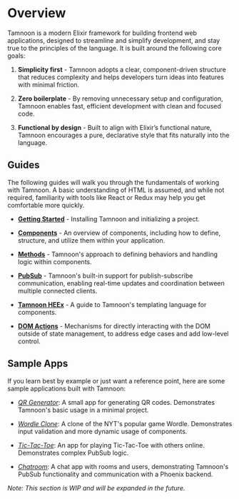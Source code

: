 # Overview

Tamnoon is a modern Elixir framework for building frontend web applications, designed to streamline and simplify development, and stay true to the principles of the language. It is built around the following core goals:

1. **Simplicity first** - Tamnoon adopts a clear, component-driven structure that reduces complexity and helps developers turn ideas into features with minimal friction.

2. **Zero boilerplate** - By removing unnecessary setup and configuration, Tamnoon enables fast, efficient development with clean and focused code.

3. **Functional by design** - Built to align with Elixir’s functional nature, Tamnoon encourages a pure, declarative style that fits naturally into the language.

## Guides

The following guides will walk you through the fundamentals of working with Tamnoon. A basic understanding of HTML is assumed, and while not required, familiarity with tools like React or Redux may help you get comfortable more quickly.

- [**Getting Started**](getting-started.html) - Installing Tamnoon and initializing a project.

- [**Components**](components.html) - An overview of components, including how to define, structure, and utilize them within your application.

- [**Methods**](methods.html) - Tamnoon's approach to defining behaviors and handling logic within components.

- [**PubSub**](pubsub.html) - Tamnoon's built-in support for publish-subscribe communication, enabling real-time updates and coordination between multiple connected clients.

- [**Tamnoon HEEx**](tamnoon-heex.html) - A guide to Tamnoon's templating language for components.

- [**DOM Actions**](dom-actions.html) - Mechanisms for directly interacting with the DOM outside of state management, to address edge cases and add low-level control.

## Sample Apps

If you learn best by example or just want a reference point, here are some sample applications built with Tamnoon:

- _[QR Generator](https://github.com/omer-sm/tamnoon_qr)_: A small app for generating QR codes. Demonstrates Tamnoon's basic usage in a minimal project.

- _[Wordle Clone](https://github.com/omer-sm/tamnoon_wordle)_: A clone of the NYT's popular game Wordle. Demonstrates input validation and more dynamic usage of components.

- _[Tic-Tac-Toe](https://github.com/omer-sm/tamnoon_ttt)_: An app for playing Tic-Tac-Toe with others online. Demonstrates complex PubSub logic.

- _[Chatroom](https://github.com/omer-sm/tamnoon_chat)_: A chat app with rooms and users, demonstrating Tamnoon's PubSub functionality and communication with a Phoenix backend.

_Note: This section is WIP and will be expanded in the future._